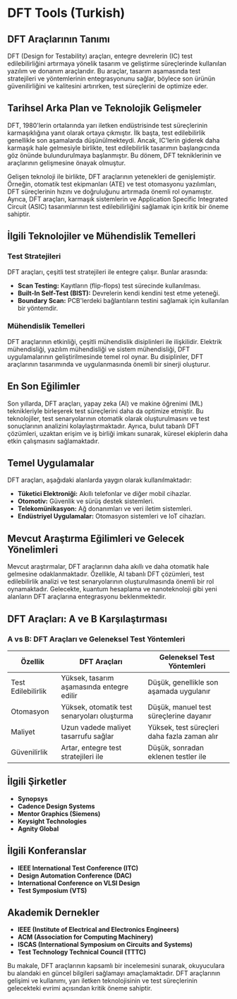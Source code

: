 # DFT Tools (Turkish)

## DFT Araçlarının Tanımı

DFT (Design for Testability) araçları, entegre devrelerin (IC) test edilebilirliğini artırmaya yönelik tasarım ve geliştirme süreçlerinde kullanılan yazılım ve donanım araçlarıdır. Bu araçlar, tasarım aşamasında test stratejileri ve yöntemlerinin entegrasyonunu sağlar, böylece son ürünün güvenilirliğini ve kalitesini artırırken, test süreçlerini de optimize eder.

## Tarihsel Arka Plan ve Teknolojik Gelişmeler

DFT, 1980'lerin ortalarında yarı iletken endüstrisinde test süreçlerinin karmaşıklığına yanıt olarak ortaya çıkmıştır. İlk başta, test edilebilirlik genellikle son aşamalarda düşünülmekteydi. Ancak, IC'lerin giderek daha karmaşık hale gelmesiyle birlikte, test edilebilirlik tasarımın başlangıcında göz önünde bulundurulmaya başlanmıştır. Bu dönem, DFT tekniklerinin ve araçlarının gelişmesine önayak olmuştur.

Gelişen teknoloji ile birlikte, DFT araçlarının yetenekleri de genişlemiştir. Örneğin, otomatik test ekipmanları (ATE) ve test otomasyonu yazılımları, DFT süreçlerinin hızını ve doğruluğunu artırmada önemli rol oynamıştır. Ayrıca, DFT araçları, karmaşık sistemlerin ve Application Specific Integrated Circuit (ASIC) tasarımlarının test edilebilirliğini sağlamak için kritik bir öneme sahiptir.

## İlgili Teknolojiler ve Mühendislik Temelleri

### Test Stratejileri

DFT araçları, çeşitli test stratejileri ile entegre çalışır. Bunlar arasında:

- **Scan Testing:** Kayıtların (flip-flops) test sürecinde kullanılması.
- **Built-In Self-Test (BIST):** Devrelerin kendi kendini test etme yeteneği.
- **Boundary Scan:** PCB'lerdeki bağlantıların testini sağlamak için kullanılan bir yöntemdir.

### Mühendislik Temelleri

DFT araçlarının etkinliği, çeşitli mühendislik disiplinleri ile ilişkilidir. Elektrik mühendisliği, yazılım mühendisliği ve sistem mühendisliği, DFT uygulamalarının geliştirilmesinde temel rol oynar. Bu disiplinler, DFT araçlarının tasarımında ve uygulanmasında önemli bir sinerji oluşturur.

## En Son Eğilimler

Son yıllarda, DFT araçları, yapay zeka (AI) ve makine öğrenimi (ML) teknikleriyle birleşerek test süreçlerini daha da optimize etmiştir. Bu teknolojiler, test senaryolarının otomatik olarak oluşturulmasını ve test sonuçlarının analizini kolaylaştırmaktadır. Ayrıca, bulut tabanlı DFT çözümleri, uzaktan erişim ve iş birliği imkanı sunarak, küresel ekiplerin daha etkin çalışmasını sağlamaktadır.

## Temel Uygulamalar

DFT araçları, aşağıdaki alanlarda yaygın olarak kullanılmaktadır:

- **Tüketici Elektroniği:** Akıllı telefonlar ve diğer mobil cihazlar.
- **Otomotiv:** Güvenlik ve sürüş destek sistemleri.
- **Telekomünikasyon:** Ağ donanımları ve veri iletim sistemleri.
- **Endüstriyel Uygulamalar:** Otomasyon sistemleri ve IoT cihazları.

## Mevcut Araştırma Eğilimleri ve Gelecek Yönelimleri

Mevcut araştırmalar, DFT araçlarının daha akıllı ve daha otomatik hale gelmesine odaklanmaktadır. Özellikle, AI tabanlı DFT çözümleri, test edilebilirlik analizi ve test senaryolarının oluşturulmasında önemli bir rol oynamaktadır. Gelecekte, kuantum hesaplama ve nanoteknoloji gibi yeni alanların DFT araçlarına entegrasyonu beklenmektedir.

## DFT Araçları: A ve B Karşılaştırması

### A vs B: DFT Araçları ve Geleneksel Test Yöntemleri

| Özellik                  | DFT Araçları                                    | Geleneksel Test Yöntemleri                     |
|-------------------------|------------------------------------------------|------------------------------------------------|
| Test Edilebilirlik      | Yüksek, tasarım aşamasında entegre edilir     | Düşük, genellikle son aşamada uygulanır       |
| Otomasyon               | Yüksek, otomatik test senaryoları oluşturma   | Düşük, manuel test süreçlerine dayanır        |
| Maliyet                 | Uzun vadede maliyet tasarrufu sağlar           | Yüksek, test süreçleri daha fazla zaman alır  |
| Güvenilirlik            | Artar, entegre test stratejileri ile          | Düşük, sonradan eklenen testler ile           |

## İlgili Şirketler

- **Synopsys**
- **Cadence Design Systems**
- **Mentor Graphics (Siemens)**
- **Keysight Technologies**
- **Agnity Global**

## İlgili Konferanslar

- **IEEE International Test Conference (ITC)**
- **Design Automation Conference (DAC)**
- **International Conference on VLSI Design**
- **Test Symposium (VTS)**

## Akademik Dernekler

- **IEEE (Institute of Electrical and Electronics Engineers)**
- **ACM (Association for Computing Machinery)**
- **ISCAS (International Symposium on Circuits and Systems)**
- **Test Technology Technical Council (TTTC)**

Bu makale, DFT araçlarının kapsamlı bir incelemesini sunarak, okuyuculara bu alandaki en güncel bilgileri sağlamayı amaçlamaktadır. DFT araçlarının gelişimi ve kullanımı, yarı iletken teknolojisinin ve test süreçlerinin gelecekteki evrimi açısından kritik öneme sahiptir.